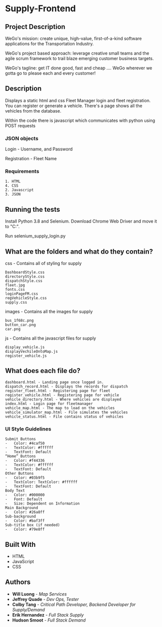 # Supply-Frontend #

## Project Description 

WeGo's mission: create unique, high-value, first-of-a-kind software applications for the Transportation Industry.

WeGo's project based approach: leverage creative small teams and the agile scrum framework to trail blaze emerging customer business targets.

WeGo's tagline: get IT done good, fast and cheap .... WeGo wherever we gotta go to please each and every customer!

## Description

Displays a static html and css Fleet Manager login and fleet registration. You can register or generate a vehicle. There's a page shows all the vehicles from the database.

Within the code there is javascript which communicates with python using POST requests

### JSON objects

Login - Username, and Password

Registration - Fleet Name

### Requirements

```
1. HTML
4. CSS
2. Javascript
3. JSON
```

## Running the tests

Install Python 3.8 and Selenium.
Download Chrome Web Driver and move it to "C:\".

Run selenium_supply_login.py

## What are the folders and what do they contain?

css - Contains all of styling for supply
```
DashboardStyle.css
directoryStyle.css
dispatchStyle.css
fleet.jpg
fonts.css
loginPageFM.css
regVehicleStyle.css
supply.css
```
images - Contains all the images for supply
```
bus_1f68c.png
button_car.png
car.png
```
js - Contains all the javascript files for supply
```
display_vehicle.js
displayVechileOntoMap.js 
register_vehicle.js
```

## What does each file do?
```
dashboard.html - Landing page once logged in.
dispatch_record.html - Displays the records for dispatch
register_fleet.html - Registering page for fleet
register_vehicle.html - Registering page for vehicle 
vehicle_directory.html - Where vehicles are displayed
index.html - Login page for fleetmanager
vehicle_map.html - The map to load on the vehicles
vehicle_simulator_map.html - File simulates the vehicles
vehicle_status.html - File contains status of vehicles
```


### UI Style Guidelines

```
Submit Buttons
-	Color: #4caf50
-	TextColor: #ffffff
-	TextFont: Default
“Home” Buttons
-	Color: #f44336
-	TextColor: #ffffff
-	TextFont: Default
Other Buttons
-	Color: #03b9f5
-	TextColor: TextColor: #ffffff
-	TextFont: Default
Body Text
-	Color: #000000
-	Font: Default
-	Size: Dependent on Information
Main Background
-	Color: #26a8ff
Sub-background
-	Color: #baf3ff
Sub-title box (if needed)
-	Color: #79e8ff
```

## Built With

* HTML
* JavaScript
* CSS

## Authors

* **Will Luong** - *Map Services* 
* **Jeffrey Quade** - *Dev Ops, Tester* 
* **Colby Tang** - *Critical Path Developer, Backend Developer for Supply/Demand*
* **Erik Hernandez** - *Full Stack Supply* 
* **Hudson Smoot** - *Full Stack Demand* 
